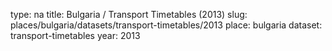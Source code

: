 type: na
title: Bulgaria / Transport Timetables (2013)
slug: places/bulgaria/datasets/transport-timetables/2013
place: bulgaria
dataset: transport-timetables
year: 2013
